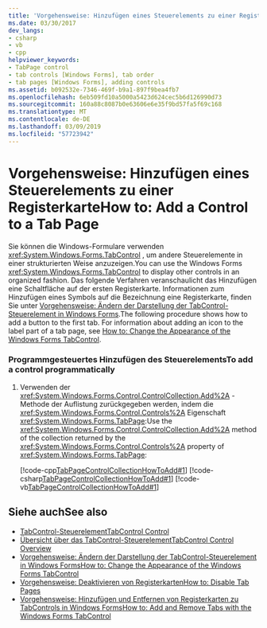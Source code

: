 ```yaml
---
title: 'Vorgehensweise: Hinzufügen eines Steuerelements zu einer Registerkarte'
ms.date: 03/30/2017
dev_langs:
- csharp
- vb
- cpp
helpviewer_keywords:
- TabPage control
- tab controls [Windows Forms], tab order
- tab pages [Windows Forms], adding controls
ms.assetid: b092532e-7346-469f-b9a1-897f9bea4fb7
ms.openlocfilehash: 6eb509fd10a5000a5423d624cec5b6d126990d73
ms.sourcegitcommit: 160a88c8087b0e63606e6e35f9bd57fa5f69c168
ms.translationtype: MT
ms.contentlocale: de-DE
ms.lasthandoff: 03/09/2019
ms.locfileid: "57723942"
---
```

# <a name="how-to-add-a-control-to-a-tab-page"></a><span data-ttu-id="a4e3e-102">Vorgehensweise: Hinzufügen eines Steuerelements zu einer Registerkarte</span><span class="sxs-lookup"><span data-stu-id="a4e3e-102">How to: Add a Control to a Tab Page</span></span>
<span data-ttu-id="a4e3e-103">Sie können die Windows-Formulare verwenden <xref:System.Windows.Forms.TabControl> , um andere Steuerelemente in einer strukturierten Weise anzuzeigen.</span><span class="sxs-lookup"><span data-stu-id="a4e3e-103">You can use the Windows Forms <xref:System.Windows.Forms.TabControl> to display other controls in an organized fashion.</span></span> <span data-ttu-id="a4e3e-104">Das folgende Verfahren veranschaulicht das Hinzufügen eine Schaltfläche auf der ersten Registerkarte. Informationen zum Hinzufügen eines Symbols auf die Bezeichnung eine Registerkarte, finden Sie unter [Vorgehensweise: Ändern der Darstellung der TabControl-Steuerelement in Windows Forms](how-to-change-the-appearance-of-the-windows-forms-tabcontrol.md).</span><span class="sxs-lookup"><span data-stu-id="a4e3e-104">The following procedure shows how to add a button to the first tab. For information about adding an icon to the label part of a tab page, see [How to: Change the Appearance of the Windows Forms TabControl](how-to-change-the-appearance-of-the-windows-forms-tabcontrol.md).</span></span>  
  
### <a name="to-add-a-control-programmatically"></a><span data-ttu-id="a4e3e-105">Programmgesteuertes Hinzufügen des Steuerelements</span><span class="sxs-lookup"><span data-stu-id="a4e3e-105">To add a control programmatically</span></span>  
  
1.  <span data-ttu-id="a4e3e-106">Verwenden der <xref:System.Windows.Forms.Control.ControlCollection.Add%2A> -Methode der Auflistung zurückgegeben werden, indem die <xref:System.Windows.Forms.Control.Controls%2A> Eigenschaft <xref:System.Windows.Forms.TabPage>:</span><span class="sxs-lookup"><span data-stu-id="a4e3e-106">Use the <xref:System.Windows.Forms.Control.ControlCollection.Add%2A> method of the collection returned by the <xref:System.Windows.Forms.Control.Controls%2A> property of <xref:System.Windows.Forms.TabPage>:</span></span>  
  
     [!code-cpp[TabPageControlCollectionHowToAdd#1](~/samples/snippets/cpp/VS_Snippets_Winforms/tabpagecontrolcollectionhowtoadd/cpp/add.cpp#1)]
     [!code-csharp[TabPageControlCollectionHowToAdd#1](~/samples/snippets/csharp/VS_Snippets_Winforms/tabpagecontrolcollectionhowtoadd/cs/add.cs#1)]
     [!code-vb[TabPageControlCollectionHowToAdd#1](~/samples/snippets/visualbasic/VS_Snippets_Winforms/tabpagecontrolcollectionhowtoadd/vb/add.vb#1)]  
  
## <a name="see-also"></a><span data-ttu-id="a4e3e-107">Siehe auch</span><span class="sxs-lookup"><span data-stu-id="a4e3e-107">See also</span></span>
- [<span data-ttu-id="a4e3e-108">TabControl-Steuerelement</span><span class="sxs-lookup"><span data-stu-id="a4e3e-108">TabControl Control</span></span>](tabcontrol-control-windows-forms.md)
- [<span data-ttu-id="a4e3e-109">Übersicht über das TabControl-Steuerelement</span><span class="sxs-lookup"><span data-stu-id="a4e3e-109">TabControl Control Overview</span></span>](tabcontrol-control-overview-windows-forms.md)
- [<span data-ttu-id="a4e3e-110">Vorgehensweise: Ändern der Darstellung der TabControl-Steuerelement in Windows Forms</span><span class="sxs-lookup"><span data-stu-id="a4e3e-110">How to: Change the Appearance of the Windows Forms TabControl</span></span>](how-to-change-the-appearance-of-the-windows-forms-tabcontrol.md)
- [<span data-ttu-id="a4e3e-111">Vorgehensweise: Deaktivieren von Registerkarten</span><span class="sxs-lookup"><span data-stu-id="a4e3e-111">How to: Disable Tab Pages</span></span>](how-to-disable-tab-pages.md)
- [<span data-ttu-id="a4e3e-112">Vorgehensweise: Hinzufügen und Entfernen von Registerkarten zu TabControls in Windows Forms</span><span class="sxs-lookup"><span data-stu-id="a4e3e-112">How to: Add and Remove Tabs with the Windows Forms TabControl</span></span>](how-to-add-and-remove-tabs-with-the-windows-forms-tabcontrol.md)
